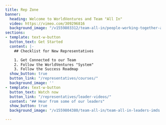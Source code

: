 ```yaml
---
title: Rep Zone
banner:
  heading: Welcome to WorldVentures and Team "All In"
  video: https://vimeo.com/309296816
  background_image: "/v1559803312/team-all-in/people-working-together-at-a-table.jpg"
sections:
- template: text-w-button
  button_text: Get Started
  content: |-
    ## Checklist for New Representatives

    1. Get Connected to our Team
    2. Follow the WorldVentures "System"
    3. Follow the Success Roadmap
  show_button: true
  button_link: "/representatives/courses/"
  background_image: ''
- template: text-w-button
  button_text: Watch now
  button_link: "/representatives/leader-videos/"
  content: "## Hear from some of our leaders"
  show_button: true
  background_image: "/v1559804380/team-all-in/team-all-in-leaders-imds.jpg"

---
```

